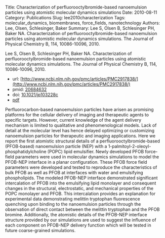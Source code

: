 Title: Characterization of perfluorooctylbromide-based nanoemulsion particles using atomistic molecular dynamics simulations
Date: 2010-08-11
Category: Publications
Slug: lee2010characterization
Tags: molecular_dynamics, biomembranes, force_fields, nanotechnology
Authors: Lee, Olsen, Schlesinger, Baker
Summary: Lee S, Olsen B, Schlesinger PH, Baker NA. Characterization of perfluorooctylbromide-based nanoemulsion particles using atomistic molecular dynamics simulations. The Journal of Physical Chemistry B, 114, 10086-10096, 2010. 

Lee S, Olsen B, Schlesinger PH, Baker NA. Characterization of perfluorooctylbromide-based nanoemulsion particles using atomistic molecular dynamics simulations. The Journal of Physical Chemistry B, 114, 10086-10096, 2010. 

* url: [http://www.ncbi.nlm.nih.gov/pmc/articles/PMC2917838/](http://www.ncbi.nlm.nih.gov/pmc/articles/PMC2917838/)
* pmid: [20684632](20684632)
* doi: [10.1021/jp103228c](10.1021/jp103228c)
* [pdf](http://sobolevnrm.github.io/papers/lee2010characterization.pdf)

Perfluorocarbon-based nanoemulsion particles have arisen as promising platforms for the cellular delivery of imaging and therapeutic agents to specific targets. However, current knowledge of the agent delivery mechanism is limited to qualitative and phenomenological models. Lack of detail at the molecular level has hence delayed optimizing or customizing nanoemulsion particles for therapeutic and imaging applications. Here we report the first atomistic structural details of a perfluorooctylbromide-based (PFOB-based) nanoemulsion particle (NEP) with a 1-palmitoyl-2-oleoyl-phosphatidylcholine (POPC) lipid emulsifier. Newly developed PFOB force-field parameters were used in molecular dynamics simulations to model the PFOB-NEP interface in a planar configuration. These PFOB force field parameters were developed and tested to reproduce the characteristics of bulk PFOB as well as PFOB at interfaces with water and emulsifying phospholipids. The modeled PFOB-NEP interface demonstrated significant intercalation of PFOB into the emulsifying lipid monolayer and consequent changes in the structural, electrostatic, and mechanical properties of the POPC monolayer and PFOB. This intercalation provides an explanation for experimental data demonstrating melittin tryptophan fluorescence quenching upon binding to the nanoemulsion particles through the observation of direct contact between the melittin tryptophan and the PFOB bromine. Additionally, the atomistic details of the PFOB-NEP interface structure provided by our simulations are used to suggest the influence of each component on PFOB-NEP delivery function which will be tested in future coarse-grained simulations.
